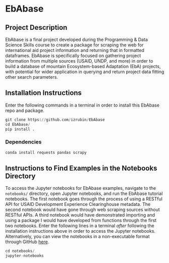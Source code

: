 # EbAbase

## Project Description
EbAbase is a final project developed during the Programming & Data Science Skills course to create a package for scraping the web for international aid project information and returning that in formatted dataframes. EbAbase is specifically focused on gathering project information from multiple sources (USAID, UNDP, and more) in order to build a database of mountain Ecosystem-based Adaptation (EbA) projects, with potential for wider application in querying and return project data fitting other search parameters.

## Installation Instructions
Enter the following commands in a terminal in order to install this EbAbase repo and package.
```python
git clone https://github.com/izrubin/EbAbase
cd EbAbase/
pip install .
```

### Dependencies
```python
conda install requests pandas scrapy
```

## Instructions to Find Examples in the Notebooks Directory
To access the Jupyter notebooks for EbAbase examples, navigate to the `notebooks/` directory, open Jupyter notebooks, and run the EbAbase tutorial notebooks. The first notebook goes through the process of using a RESTful API for USAID Development Experience Clearinghouse metadata. The second notebook would have gone through web scraping sources without RESTful APIs. A third notebook would have demonstrated importing and using a package I would have developed from functions through the first two notebooks. Enter the following lines in a terminal _after_ following the installation instructions above in order to access the Jupyter notebooks. Alternatively, you can view the notebooks in a non-executable format through GitHub [here](https://github.com/izrubin/EbAbase/tree/master/notebooks).
```python
cd notebooks/
jupyter-notebooks
```
